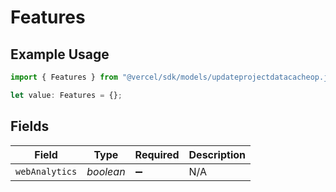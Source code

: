 # Features

## Example Usage

```typescript
import { Features } from "@vercel/sdk/models/updateprojectdatacacheop.js";

let value: Features = {};
```

## Fields

| Field              | Type               | Required           | Description        |
| ------------------ | ------------------ | ------------------ | ------------------ |
| `webAnalytics`     | *boolean*          | :heavy_minus_sign: | N/A                |